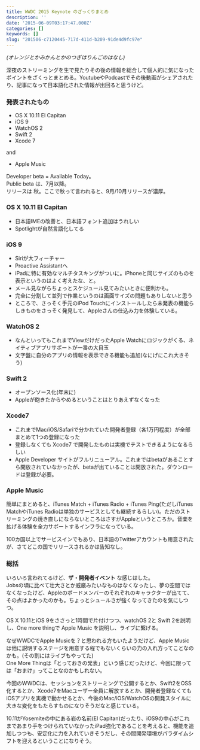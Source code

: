 ```yaml
---
title: WWDC 2015 Keynote のざっくりまとめ
description: ''
date: '2015-06-09T03:17:47.000Z'
categories: []
keywords: []
slug: "201506-c7120445-717d-411d-b209-91de4d9fc97e"
---
```

_(オレンジとかみかんとかのつぎはりんごのはなし)_

深夜のストリーミングを生で見たりその後の情報を総合して個人的に気になったポイントをざくっとまとめる。YoutubeやPodcastでその後動画がシェアされたり、記事になって日本語化された情報が出回ると思うけど。

### 発表されたもの

*   OS X 10.11 El Capitan
*   iOS 9
*   WatchOS 2
*   Swift 2
*   Xcode 7

and

*   Apple Music

Developer beta = Available Today。  
Public beta は、7月以降。  
リリースは 秋。ここで秋って言われると、9月/10月リリースが濃厚。

### OS X 10.11 El Capitan

*   日本語IMEの改善と、日本語フォント追加はうれしい
*   Spotlightが自然言語化してる

### iOS 9

*   Siriが大フィーチャー
*   Proactive Assistantへ
*   iPadに特に有効なマルチタスキングがついに。iPhoneと同じサイズのものを表示というのはよく考えたな、と。
*   メール見ながらちょっとスケジュール見てみたいときに便利かも。
*   完全に分割して並列で作業というのは画面サイズの問題もありしないと思う
*   ところで、さっそく手元のiPod Touchにインストールしたら未発表の機能らしきものをさっそく発見して、Appleさんの仕込み力を体験している。

### WatchOS 2

*   なんといってもこれまでViewだけだったApple Watchにロジックがくる、ネイティブアプリサポートが一番の大目玉
*   文字盤に自分のアプリの情報を表示できる機能も追加(なにげにこれ大きそう)

### Swift 2

*   オープンソース化(年末に)
*   Appleが飽きたからやめるということはとりあえずなくなった

### Xcode7

*   これまでMac/iOS/Safariで分かれていた開発者登録（各1万円程度）が全部まとめて1つの登録になった
*   登録しなくても Xcode7 で開発したものは実機でテストできるようになるらしい
*   Apple Developer サイトがフルリニューアル。これまではbetaがあることすら開放されていなかったが、betaが出ていることは開放された。ダウンロードは登録が必要。

### Apple Music

簡単にまとめると、iTunes Match + iTunes Radio + iTunes Ping(ただしiTunes MatchやiTunes Radioは単独のサービスとしても継続するらしい)。ただのストリーミングの焼き直しにならないところはさすがAppleというところか。音楽を拡げる体験を全力サポートするインフラになっている。

100カ国以上でサービスインでもあり、日本語のTwitterアカウントも用意されたが、さてどこの国でリリースされるかは告知なし。

### 総括

いろいろ言われてるけど、**ザ・開発者イベント** な感じはした。  
Jobsの頃に比べて壮大さとか威厳みたいなものはなくなったし、夢の空間ではなくなったけど、Appleのボードメンバーのそれぞれのキャラクターが出てて、その点はよかったのかも。ちょっとシュールさが強くなってきたのを気にしつつ。

OS X 10.11とiOS 9をささっと1時間で片付けつつ、watchOS 2と Swift 2を説明し、One more thingで Apple Music を説明し、ライブに繋げる。

なぜWWDCでApple Musicを？と思われる方もいたようだけど、Apple Musicは他に説明するステージを用意する程でもないくらいの力の入れ方ってことなのかも。(その割にはライブもやってた)  
One More Thingは「とっておきの発表」という感じだったけど、今回に限っては「おまけ」ってことなのかもしれない。

今回のWWDCは、セッションをストリーミングで公開するとか、Swift2をOSS化するとか、Xcode7をMacユーザー全員に解放するとか、開発者登録なくてもiOSアプリを実機で動かせるとか、今後のMac/iOS/WatchOSの開発スタイルに大きな変化をもたらすものになりそうだなと感じている。

10.11がYosemiteの中にある岩の名前(El Capitan)だったり、iOS9の中心がこれまであまり手をつけられていなかったiPad強化であることを考えると、機能を追加しつつも、安定化に力を入れていきそうだし、その間開発環境がパラダイムシフトを迎えるということになりそう。